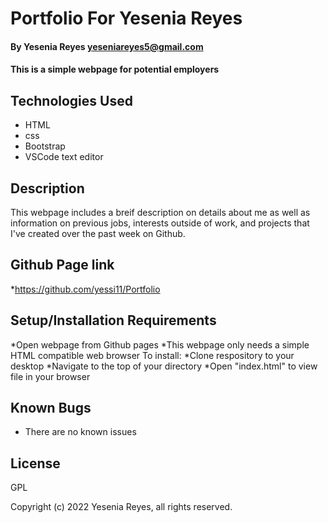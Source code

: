 # Portfolio For Yesenia Reyes

#### By Yesenia Reyes yeseniareyes5@gmail.com

#### This is a simple webpage for potential employers

## Technologies Used

* HTML
* css
* Bootstrap
* VSCode text editor

## Description

This webpage includes a breif description on details about me as well as information on previous jobs, interests outside of work, and projects that I've created over the past week on Github.

## Github Page link
*https://github.com/yessi11/Portfolio

## Setup/Installation Requirements

*Open webpage from Github pages
*This webpage only needs a simple HTML compatible web browser
  To install:
*Clone respository to your desktop
*Navigate to the top of your directory 
*Open "index.html" to view file in your browser



## Known Bugs

* There are no known issues

## License

GPL

Copyright (c) 2022 Yesenia Reyes, all rights reserved.
